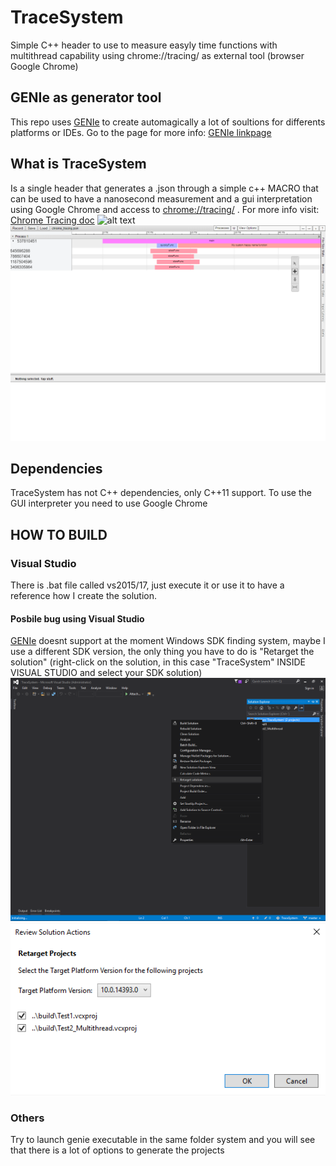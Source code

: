 # TraceSystem
Simple C++ header to use to measure easyly time functions with multithread capability using chrome://tracing/ as external tool (browser Google Chrome)

## GENIe as generator tool
This repo uses [GENIe](https://github.com/bkaradzic/GENie) to create automagically a lot of soultions for differents platforms or IDEs. Go to the page for more info: [GENIe linkpage](https://github.com/bkaradzic/GENie)
## What is TraceSystem
Is a single header that generates a .json through a simple c++ MACRO that can be used to have a nanosecond measurement and a gui interpretation using Google Chrome and access to [chrome://tracing/](chrome://tracing/) .
For more info visit: [Chrome Tracing doc](https://www.chromium.org/developers/how-tos/trace-event-profiling-tool)
![alt text](https://a77db9aa-a-7b23c8ea-s-sites.googlegroups.com/a/chromium.org/dev/developers/how-tos/trace-event-profiling-tool/abouttracing2.png?attachauth=ANoY7cqfwQ1kZBSfaIGKVDD7spaQ6CMGv5zfPRn0Bd_ozk6C_uqeNerEh90O9lErdX8kjpoXFqzJgbvK9rRqysWQDj1aW9usriydXnK3rBtLag3UphrEKci5FWKQHREktb991oyjvaM1VT1SyOGUGnIWw9cvhHRUhpplD2AMuFm6gElK2FSyHOgktsSluUNyz5dUGbADvfRFbWMfnAqnZ4HIZMxDAJ1dfGC3aFvADUj090B383c-YzOaO6L15zdQ5naoAdo2jUk6pcK4rfHYvYUVf0_WjU-WJA%3D%3D&attredirects=0 "Chrome")
![alt text](https://github.com/TesterPointer/TraceSystem/blob/master/captures/zoom_demo.png "Test Multythreading")
## Dependencies
TraceSystem has not C++ dependencies, only C++11 support. To use the GUI interpreter you need to use Google Chrome
## HOW TO BUILD
### Visual Studio
There is .bat file called vs2015/17, just execute it or use it to have a reference how I create the solution.
#### Posbile bug using Visual Studio
[GENIe](https://github.com/bkaradzic/GENie) doesnt support at the moment Windows SDK finding system, maybe I use a different SDK version, the only thing you have to do is "Retarget the solution" (right-click on the solution, in this case "TraceSystem" INSIDE VISUAL STUDIO and select your SDK solution)
![alt text](https://github.com/TesterPointer/TraceSystem/blob/master/captures/buf_fix1.png "Bug fix 1")
![alt text](https://github.com/TesterPointer/TraceSystem/blob/master/captures/buf_fix2.png "Bug fix 2")
### Others
Try to launch genie executable in the same folder system and you will see that there is a lot of options to generate the projects

